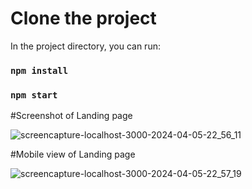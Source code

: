 # Clone the project

In the project directory, you can run:

### `npm install`
### `npm start`

#Screenshot of Landing page

![screencapture-localhost-3000-2024-04-05-22_56_11](https://github.com/Milani1999/Landing-Page---AT-Digital/assets/73093354/38d85c7f-8b31-4b65-b6d3-8e8b1baef0ec)


#Mobile view of Landing page

![screencapture-localhost-3000-2024-04-05-22_57_19](https://github.com/Milani1999/Landing-Page---AT-Digital/assets/73093354/1b9a6875-f97e-4639-89cd-d07a69f84687)









